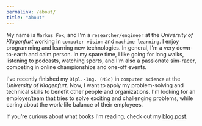 ```yaml
---
permalink: /about/
title: "About"
---
```


My name is `Markus Fox`, and I'm a `researcher/engineer` at the *University of Klagenfurt* working in `computer vision` and `machine learning`. I enjoy programming and learning new technologies. In general, I'm a very down-to-earth and calm person. In my spare time, I like going for long walks, listening to podcasts, watching sports, and I'm also a passionate sim-racer, competing in online championships and one-off events. 

I've recently finished my `Dipl.-Ing. (MSc)` in `computer science` at the *University of Klagenfurt*. Now, I want to apply my problem-solving and technical skills to benefit other people and organizations. I'm looking for an employer/team that tries to solve exciting and challenging problems, while caring about the work-life balance of their employees.

If you're curious about what books I'm reading, check out my [blog post](https://markusfox.github.io/blog/read-books/).

